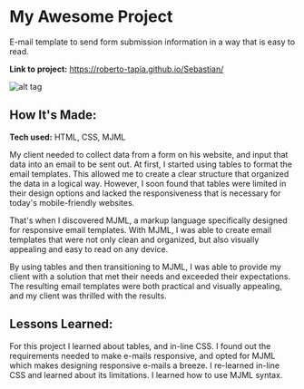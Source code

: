 # My Awesome Project
E-mail template to send form submission information in a way that is easy to read.


**Link to project:** https://roberto-tapia.github.io/Sebastian/

![alt tag](https://i.imgur.com/CkTLeh9.png)

## How It's Made:

**Tech used:** HTML, CSS, MJML

My client needed to collect data from a form on his website, and input that data into an email to be sent out. At first, I started using tables to format the email templates. This allowed me to create a clear structure that organized the data in a logical way. However, I soon found that tables were limited in their design options and lacked the responsiveness that is necessary for today's mobile-friendly websites.

That's when I discovered MJML, a markup language specifically designed for responsive email templates. With MJML, I was able to create email templates that were not only clean and organized, but also visually appealing and easy to read on any device.

By using tables and then transitioning to MJML, I was able to provide my client with a solution that met their needs and exceeded their expectations. The resulting email templates were both practical and visually appealing, and my client was thrilled with the results.

<!-- ## Optimizations
*(optional)*

You don't have to include this section but interviewers *love* that you can not only deliver a final product that looks great but also functions efficiently. Did you write something then refactor it later and the result was 5x faster than the original implementation? Did you cache your assets? Things that you write in this section are **GREAT** to bring up in interviews and you can use this section as reference when studying for technical interviews! -->

## Lessons Learned:

For this project I learned about tables, and in-line CSS. I found out the requirements needed to make e-mails responsive, and opted for MJML which makes designing responsive e-mails a breeze. I re-learned in-line CSS and learned about its limitations. I learned how to use MJML syntax.

<!-- ## Examples:
Take a look at these couple examples that I have in my own portfolio:

**Palettable:** https://github.com/alecortega/palettable

**Twitter Battle:** https://github.com/alecortega/twitter-battle

**Patch Panel:** https://github.com/alecortega/patch-panel -->



